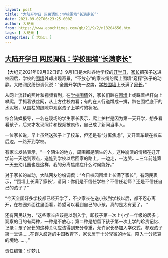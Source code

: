 ```yaml
---
layout: post
title: "大陆开学日 网民调侃：学校围墙“长满家长”"
date: 2021-09-02T06:23:25.000Z
author: 大纪元
from: https://www.epochtimes.com/gb/21/9/2/n13204656.htm
tags: [ 大纪元 ]
categories: [ 大纪元 ]
---
```

<!--1630563805000-->
[大陆开学日 网民调侃：学校围墙“长满家长”](https://www.epochtimes.com/gb/21/9/2/n13204656.htm)
------

<div>
<p>【大纪元2021年09月02日讯】9月1日是大陆各地学校的<a href="https://www.epochtimes.com/gb/tag/%E5%BC%80%E5%AD%A6%E6%97%A5.html">开学日</a>，<a href="https://www.epochtimes.com/gb/tag/%E5%AE%B6%E9%95%BF.html">家长</a>把孩子送进校园后，学校的<a href="https://www.epochtimes.com/gb/tag/%E5%9B%B4%E5%A2%99.html">围墙</a>外却出现奇景，“不放心”的家长纷纷爬上围墙“窥探”孩子的动静。大陆网民纷纷调侃说：“全国开学统一姿势，<a href="https://www.epochtimes.com/gb/tag/%E5%AD%A6%E6%A0%A1%E5%9B%B4%E5%A2%99.html">学校围墙</a>上长满了<a href="https://www.epochtimes.com/gb/tag/%E5%AE%B6%E9%95%BF.html">家长</a>。”</p><p>从网上流转的照片和视频看到，在<a href="https://www.epochtimes.com/gb/tag/%E5%AD%A6%E6%A0%A1%E5%9B%B4%E5%A2%99.html">学校围墙</a>外，家长们趴在<a href="https://www.epochtimes.com/gb/tag/%E5%9B%B4%E5%A2%99.html">围墙</a>上或踩着栏杆向上攀爬，手抓着铁丝网，从上方往校内看；有的在人行道蹲成一排，趴在围栏底下的水泥墩，从围栏的缝隙中观察孩子上学时的状况。</p><p>综合陆媒报导，一名在现场的学生家长表示，爬上护栏是因为第一天开学，想多看看孩子，后来才发现照片和视频被疯传，自己成了新闻当事人。</p><p>一位家长说，早上虽然送孩子上了校车，但还是有“分离焦虑”，又开着车跟在校车后边，一路开到学校。</p><p>有家长发帖表示，“一个陌生的地方，周围都是陌生的人，这种崩溃的情绪在娃开学前一天达到顶点，送娃到学校以后回家的路上，一边走，一边哭……三年前娃第一天去幼儿园也是这样，我的分离焦虑症什么时候能好。”</p><p>对于家长的举动，大陆网友纷纷调侃：“今日校园围墙上长满了家长”。有网民表示，“‘围墙上长满了家长’，请问：你们是不信任学校？不信任老师？还是不信任自己的孩子？”</p><p>“今天全国好多学校都已经开学了，不少家长在送小孩到学校以后，都不忍心离开，在校园外面往里面看，希望可以看到自己的小孩，真的是太有爱了。 ”</p><p>还有网民认为，“这些家长应该是以刚入学，即孩子第一次上小学一年级的居多；观察的目的有两种，一种是不放心；第二种是想留下孩子第一次上学的珍贵记忆、记录；孩子家长的这种关切应该得到充分尊重，允许家长参加入学仪式，参观孩子第一堂课……在误入歧途的中国教育下，家长居于十分卑微的地位，陷入十分悲哀的境地……。”</p><p>责任编辑：许梦儿</p>
</div>
